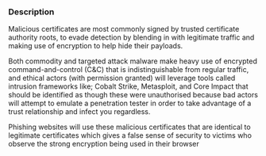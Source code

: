 ### Description

Malicious certificates are most commonly signed by trusted certificate authority roots, to evade detection by blending in with legitimate traffic and making use of encryption to help hide their payloads.

Both commodity and targeted attack malware make heavy use of encrypted command-and-control (C&C) that is indistinguishable from regular traffic, and ethical actors (with permission granted) will leverage tools called intrusion frameworks like; Cobalt Strike, Metasploit, and Core Impact that should be identified as though these were unauthorised because bad actors will attempt to emulate a penetration tester in order to take advantage of a trust relationship and infect you regardless.

Phishing websites will use these malicious certificates that are identical to legitimate certificates which gives a false sense of security to victims who observe the strong encryption being used in their browser
